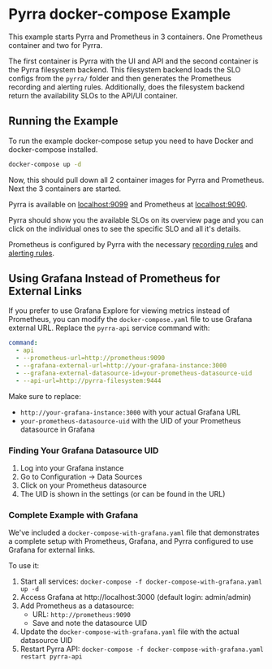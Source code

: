 # Pyrra docker-compose Example

This example starts Pyrra and Prometheus in 3 containers. One Prometheus container and two for Pyrra.  

The first container is Pyrra with the UI and API and the second container is the Pyrra filesystem backend.
This filesystem backend loads the SLO configs from the `pyrra/` folder and then generates the Prometheus recording and alerting rules.
Additionally, does the filesystem backend return the availability SLOs to the API/UI container.

## Running the Example

To run the example docker-compose setup you need to have Docker and docker-compose installed.

```bash
docker-compose up -d
```

Now, this should pull down all 2 container images for Pyrra and Prometheus.
Next the 3 containers are started. 

Pyrra is available on [localhost:9099](http://localhost:9099) and Prometheus at [localhost:9090](http://localhost:9090).

Pyrra should show you the available SLOs on its overview page and you can click on the individual ones to see the specific SLO and all it's details.

Prometheus is configured by Pyrra with the necessary [recording rules](http://localhost:9090/rules) and [alerting rules](http://localhost:9090/alerts).

## Using Grafana Instead of Prometheus for External Links

If you prefer to use Grafana Explore for viewing metrics instead of Prometheus, you can modify the `docker-compose.yaml` file to use Grafana external URL. Replace the `pyrra-api` service command with:

```yaml
command:
  - api
  - --prometheus-url=http://prometheus:9090
  - --grafana-external-url=http://your-grafana-instance:3000
  - --grafana-external-datasource-id=your-prometheus-datasource-uid
  - --api-url=http://pyrra-filesystem:9444
```

Make sure to replace:
- `http://your-grafana-instance:3000` with your actual Grafana URL
- `your-prometheus-datasource-uid` with the UID of your Prometheus datasource in Grafana

### Finding Your Grafana Datasource UID

1. Log into your Grafana instance
2. Go to Configuration → Data Sources
3. Click on your Prometheus datasource
4. The UID is shown in the settings (or can be found in the URL)

### Complete Example with Grafana

We've included a `docker-compose-with-grafana.yaml` file that demonstrates a complete setup with Prometheus, Grafana, and Pyrra configured to use Grafana for external links.

To use it:
1. Start all services: `docker-compose -f docker-compose-with-grafana.yaml up -d`
2. Access Grafana at http://localhost:3000 (default login: admin/admin)
3. Add Prometheus as a datasource:
   - URL: `http://prometheus:9090`
   - Save and note the datasource UID
4. Update the `docker-compose-with-grafana.yaml` file with the actual datasource UID
5. Restart Pyrra API: `docker-compose -f docker-compose-with-grafana.yaml restart pyrra-api`
